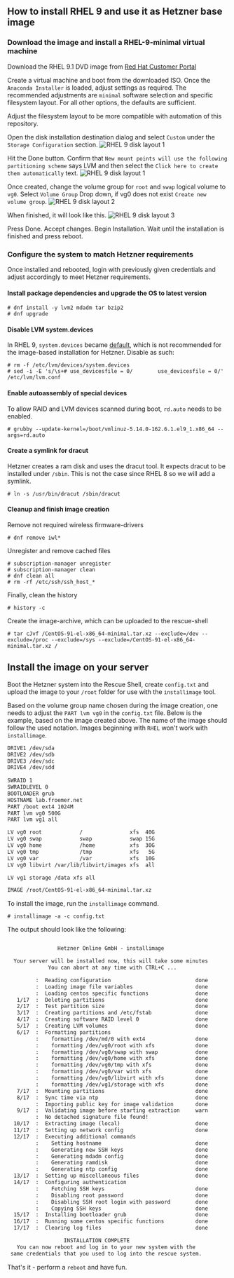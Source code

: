 ## How to install RHEL 9 and use it as Hetzner base image

### Download the image and install a RHEL-9-minimal virtual machine

Download the RHEL 9.1 DVD image from [Red Hat Customer Portal](https://access.redhat.com/downloads/content/479/ver=/rhel---9/9.1/x86_64/product-software)

Create a virtual machine and boot from the downloaded ISO. Once the `Anaconda Installer` is loaded, adjust settings as required. The recommended adjustments are `minimal` software selection and specific filesystem layout. For all other options, the defaults are sufficient.

Adjust the filesystem layout to be more compatible with automation of this repository.

Open the disk installation destination dialog and select `Custom` under the `Storage Configuration` section.
![RHEL 9 disk layout 1](../images/rhel9_disk-layout-1.png)

Hit the Done button. Confirm that `New mount points will use the following partitioning scheme` says LVM and then select the `Click here to create them automatically` text.
![RHEL 9 disk layout 1](../images/rhel9_disk-layout-2.png)

Once created, change the volume group for `root` and `swap` logical volume to `vg0`. Select `Volume Group` Drop down, if vg0 does not exist `Create new volume group`.
![RHEL 9 disk layout 2](../images/rhel9_disk-layout-3.png)

When finished, it will look like this.
![RHEL 9 disk layout 3](../images/rhel9_disk-layout-4.png)

Press Done. Accept changes. Begin Installation. Wait until the installation is finished and press reboot.

### Configure the system to match Hetzner requirements

Once installed and rebooted, login with previously given credentials and adjust accordingly to meet Hetzner requirements.

#### Install package dependencies and upgrade the OS to latest version

```shell
# dnf install -y lvm2 mdadm tar bzip2
# dnf upgrade 
```

#### Disable LVM system.devices

In RHEL 9, `system.devices` became [default](https://access.redhat.com/documentation/en-us/red_hat_enterprise_linux/9/pdf/configuring_and_managing_logical_volumes/red_hat_enterprise_linux-9-configuring_and_managing_logical_volumes-en-us.pdf), which is not recommended for the image-based installation for Hetzner. Disable as such:

```shell
# rm -f /etc/lvm/devices/system.devices
# sed -i -E 's/\s+# use_devicesfile = 0/        use_devicesfile = 0/' /etc/lvm/lvm.conf
```

#### Enable autoassembly of special devices

To allow RAID and LVM devices scanned during boot, `rd.auto` needs to be enabled.

```shell
# grubby --update-kernel=/boot/vmlinuz-5.14.0-162.6.1.el9_1.x86_64 --args=rd.auto
```

#### Create a symlink for dracut

Hetzner creates a ram disk and uses the dracut tool. It expects dracut to be installed under `/sbin`. This is not the case since RHEL 8 so we will add a symlink.

```shell
# ln -s /usr/bin/dracut /sbin/dracut
```

#### Cleanup and finish image creation

Remove not required wireless firmware-drivers

```shell
# dnf remove iwl*
```

Unregister and remove cached files

```shell 
# subscription-manager unregister
# subscription-manager clean
# dnf clean all
# rm -rf /etc/ssh/ssh_host_*
```

Finally, clean the history

```shell
# history -c
```

Create the image-archive, which can be uploaded to the rescue-shell

```shell
# tar cJvf /CentOS-91-el-x86_64-minimal.tar.xz --exclude=/dev --exclude=/proc --exclude=/sys --exclude=/CentOS-91-el-x86_64-minimal.tar.xz /
```

## Install the image on your server

Boot the Hetzner system into the Rescue Shell, create `config.txt` and upload the image to your `/root` folder for use with the `installimage` tool.

Based on the volume group name chosen during the image creation, one needs to adjust the `PART lvm vg0` in the `config.txt` file. Below is the example, based on the image created above. The name of the image should follow the used notation. Images beginning with `RHEL` won't work with `installimage`.

```txt
DRIVE1 /dev/sda
DRIVE2 /dev/sdb
DRIVE3 /dev/sdc
DRIVE4 /dev/sdd
 
SWRAID 1 
SWRAIDLEVEL 0 
BOOTLOADER grub 
HOSTNAME lab.froemer.net
PART /boot ext4 1024M 
PART lvm vg0 500G
PART lvm vg1 all

LV vg0 root            /               xfs  40G
LV vg0 swap            swap            swap 15G
LV vg0 home            /home           xfs  30G
LV vg0 tmp             /tmp            xfs   5G
LV vg0 var             /var            xfs  10G
LV vg0 libvirt /var/lib/libvirt/images xfs  all

LV vg1 storage /data xfs all

IMAGE /root/CentOS-91-el-x86_64-minimal.tar.xz
```

To install the image, run the `installimage` command.

```shell
# installimage -a -c config.txt
```

The output should look like the following:

```txt

                Hetzner Online GmbH - installimage

  Your server will be installed now, this will take some minutes
             You can abort at any time with CTRL+C ...

         :  Reading configuration                           done 
         :  Loading image file variables                    done 
         :  Loading centos specific functions               done 
   1/17  :  Deleting partitions                             done 
   2/17  :  Test partition size                             done 
   3/17  :  Creating partitions and /etc/fstab              done 
   4/17  :  Creating software RAID level 0                  done 
   5/17  :  Creating LVM volumes                            done 
   6/17  :  Formatting partitions
         :    formatting /dev/md/0 with ext4                done 
         :    formatting /dev/vg0/root with xfs             done 
         :    formatting /dev/vg0/swap with swap            done 
         :    formatting /dev/vg0/home with xfs             done 
         :    formatting /dev/vg0/tmp with xfs              done 
         :    formatting /dev/vg0/var with xfs              done 
         :    formatting /dev/vg0/libvirt with xfs          done 
         :    formatting /dev/vg1/storage with xfs          done 
   7/17  :  Mounting partitions                             done 
   8/17  :  Sync time via ntp                               done 
         :  Importing public key for image validation       done 
   9/17  :  Validating image before starting extraction     warn 
         :  No detached signature file found!
  10/17  :  Extracting image (local)                        done 
  11/17  :  Setting up network config                       done 
  12/17  :  Executing additional commands
         :    Setting hostname                              done 
         :    Generating new SSH keys                       done 
         :    Generating mdadm config                       done 
         :    Generating ramdisk                            done 
         :    Generating ntp config                         done 
  13/17  :  Setting up miscellaneous files                  done 
  14/17  :  Configuring authentication
         :    Fetching SSH keys                             done 
         :    Disabling root password                       done 
         :    Disabling SSH root login with password        done 
         :    Copying SSH keys                              done 
  15/17  :  Installing bootloader grub                      done 
  16/17  :  Running some centos specific functions          done 
  17/17  :  Clearing log files                              done 

                  INSTALLATION COMPLETE
   You can now reboot and log in to your new system with the
 same credentials that you used to log into the rescue system.
```

That's it - perform a `reboot` and have fun.
